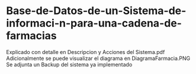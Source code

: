 # Base-de-Datos-de-un-Sistema-de-informaci-n-para-una-cadena-de-farmacias
Explicado con detalle en Descripcion y Acciones del Sistema.pdf
Adicionalmente se puede visualizar el diagrama en DiagramaFarmacia.PNG 
Se adjunta un Backup del sistema ya implementado
